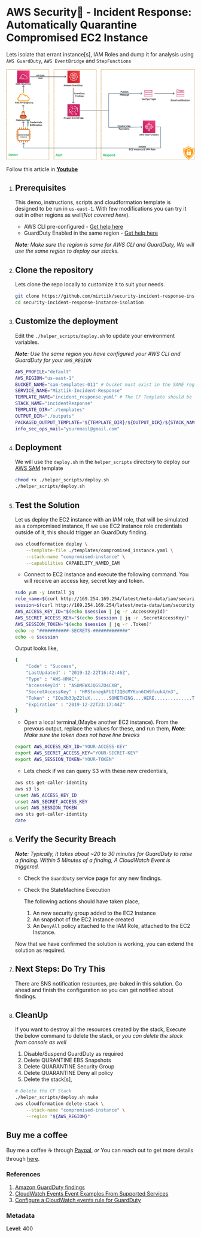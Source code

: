 
# AWS Security👮 - Incident Response: Automatically Quarantine Compromised EC2 Instance

  Lets isolate that errant instance[s], IAM Roles and dump it for analysis using `AWS GuardDuty`, `AWS EventBridge` and `StepFunctions`
  
  ![AWS Security - Incident Response](images/ec2_credentials_exfiltration_01.png)

  Follow this article in **[Youtube](https://www.youtube.com/c/ValaxyTechnologies)**

1. ## Prerequisites

    This demo, instructions, scripts and cloudformation template is designed to be run in `us-east-1`. With few modifications you can try it out in other regions as well(_Not covered here_).

    - AWS CLI pre-configured - [Get help here](https://youtu.be/TPyyfmQte0U)
    - GuardDuty Enabled in the same region - [Get help here](https://youtu.be/ybh_556IMpk)

    _**Note**: Make sure the region is same for AWS CLI and GuardDuty, We will use the same region to deploy our stacks._

1. ## Clone the repository

    Lets clone the repo locally to customize it to suit your needs.

    ```bash
    git clone https://github.com/miztiik/security-incident-response-instance-isolation.git
    cd security-incident-response-instance-isolation
    ```

1. ## Customize the deployment

    Edit the `./helper_scripts/deploy.sh` to update your environment variables.

    _**Note**: Use the same region you have configured your AWS CLI and GuardDuty for your `AWS_REGION`_
  
    ```bash
    AWS_PROFILE="default"
    AWS_REGION="us-east-1"
    BUCKET_NAME="sam-templates-011" # bucket must exist in the SAME region the deployment is taking place
    SERVICE_NAME="Miztiik-Incident-Response"
    TEMPLATE_NAME="incident_response.yaml" # The CF Template should be the same name, If not update it.
    STACK_NAME="incidentResponse"
    TEMPLATE_DIR="./templates"
    OUTPUT_DIR="./outputs"
    PACKAGED_OUTPUT_TEMPLATE="${TEMPLATE_DIR}/${OUTPUT_DIR}/${STACK_NAME}-packaged-template.yaml"
    info_sec_ops_mail="youremail@gmail.com"
    ```

1. ## Deployment

    We will use the `deploy.sh` in the `helper_scripts` directory to deploy our [AWS SAM](https://github.com/awslabs/serverless-application-model) template

    ```bash
    chmod +x ./helper_scripts/deploy.sh
    ./helper_scripts/deploy.sh
    ```
  
1. ## Test the Solution

    Let us deploy the EC2 instance with an IAM role, that will be simulated as a compromised instance, If we use EC2 instance role credentials outside of it, this should trigger an GuardDuty finding.

    ```bash
    aws cloudformation deploy \
        --template-file ./templates/compromised_instance.yaml \
        --stack-name "compromised-instance" \
        --capabilities CAPABILITY_NAMED_IAM
    ```

    - Connect to EC2 instance and execute the following command. You will receive an access key, secret key and token.

    ```bash
    sudo yum -y install jq
    role_name=$(curl http://169.254.169.254/latest/meta-data/iam/security-credentials/)
    session=$(curl http://169.254.169.254/latest/meta-data/iam/security-credentials/$role_name)
    AWS_ACCESS_KEY_ID="$(echo $session | jq -r .AccessKeyId)"
    AWS_SECRET_ACCESS_KEY="$(echo $session | jq -r .SecretAccessKey)"
    AWS_SESSION_TOKEN="$(echo $session | jq -r .Token)"
    echo -e "###########-SECRETS-#############"
    echo -e $session
    ```

    Output looks like,

    ```bash
    {
        "Code" : "Success",
        "LastUpdated" : "2019-12-22T16:42:46Z",
        "Type" : "AWS-HMAC",
        "AccessKeyId" : "ASOMEWXJQGSZO4CXB",
        "SecretAccessKey" : "HRStonegkFUIfIQBcMYKon6CW9fcuk4/m3",
        "Token" : "IQoJb3JpZ2luX.......SOMETHING....HERE..............TkDA==",
        "Expiration" : "2019-12-22T23:17:44Z"
    }
    ```

    - Open a local terminal,(Maybe another EC2 instance).
    From the prevous output, replace the values for these, and run them,
    _**Note**: Make sure the token does not have line breaks_

    ```bash
    export AWS_ACCESS_KEY_ID="YOUR-ACCESS-KEY"
    export AWS_SECRET_ACCESS_KEY="YOUR-SECRET-KEY"
    export AWS_SESSION_TOKEN="YOUR-TOKEN"
    ```

    - Lets check if we can query S3 with these new credentials,

    ```bash
    aws sts get-caller-identity
    aws s3 ls
    unset AWS_ACCESS_KEY_ID
    unset AWS_SECRET_ACCESS_KEY
    unset AWS_SESSION_TOKEN
    aws sts get-caller-identity
    date
    ```

1. ## Verify the Security Breach

    _**Note**: Typically, it takes about ~20 to 30 minutes for GuardDuty to raise a finding. Within 5 Minutes of a finding, A CloudWatch Event is triggered._

    - Check the `GuardDuty` service page for any new findings.

    - Check the StateMachine Execution

      The following actions should have taken place,

      1. An new security group added to the EC2 Instance
      1. An snapshot of the EC2 instance created
      1. An `DenyAll` policy attached to the IAM Role, attached to the EC2 Instance.

    Now that we have confirmed the solution is working, you can extend the solution as required.

1. ## Next Steps: Do Try This

    There are SNS notification resources, pre-baked in this solution. Go ahead and finish the configuration so you can get notified about findings.

1. ## CleanUp

    If you want to destroy all the resources created by the stack, Execute the below command to delete the stack, or _you can delete the stack from console as well_

    1. Disable/Suspend GuardDuty as required
    1. Delete QURANTINE EBS Snapshots
    1. Delete QUARANTINE Security Group
    1. Delete QUARANTINE Deny all policy
    1. Delete the stack[s],

    ```bash
    # Delete the CF Stack
    ./helper_scripts/deploy.sh nuke
    aws cloudformation delete-stack \
        --stack-name "compromised-instance" \
        --region "${AWS_REGION}"
    ```

## Buy me a coffee

Buy me a coffee ☕ through [Paypal](https://paypal.me/valaxy), _or_ You can reach out to get more details through [here](https://youtube.com/c/valaxytechnologies/about).

### References

1. [Amazon GuardDuty findings](https://docs.aws.amazon.com/guardduty/latest/ug//get-findings.html#get-findings-response-syntax)
1. [CloudWatch Events Event Examples From Supported Services](https://docs.aws.amazon.com/AmazonCloudWatch/latest/events/EventTypes.html)
1. [Configure a CloudWatch events rule for GuardDuty](https://aws.amazon.com/premiumsupport/knowledge-center/guardduty-cloudwatch-sns-rule/)

### Metadata

**Level**: 400
